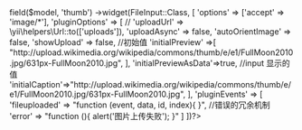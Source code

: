 <?= $form->field($model, 'thumb')
          ->widget(FileInput::Class, 
            [
                'options'       => ['accept' => 'image/*'],
                'pluginOptions' => [
    //                                  'uploadUrl'       => \yii\helpers\Url::to(['uploads']),
                                        'uploadAsync'       => false,
                                        'autoOrientImage'   => false,
                                        'showUpload'        => false,
                                        //初始值
                                        'initialPreview'    =>[
                                                "http://upload.wikimedia.org/wikipedia/commons/thumb/e/e1/FullMoon2010.jpg/631px-FullMoon2010.jpg",
                                        ],
                                        'initialPreviewAsData'=>true,
                                        //input 显示的值
                                        'initialCaption'=>"http://upload.wikimedia.org/wikipedia/commons/thumb/e/e1/FullMoon2010.jpg/631px-FullMoon2010.jpg",
                                    ],
                'pluginEvents' => [
                    'fileuploaded' => "function (event, data, id, index){

                        }",
                    //错误的冗余机制
                    'error' => "function (){
                            alert('图片上传失败');
                        }"
        ]
    ])?>